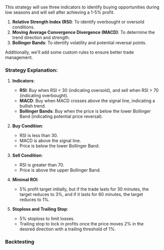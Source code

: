 This strategy will use three indicators to identify buying opportunities during low seasons and will sell after achieving a 1-5% profit. 

1. **Relative Strength Index (RSI)**: To identify overbought or oversold conditions.
2. **Moving Average Convergence Divergence (MACD)**: To determine the trend direction and strength.
3. **Bollinger Bands**: To identify volatility and potential reversal points.

Additionally, we'll add some custom rules to ensure better trade management.


### Strategy Explanation:

1. **Indicators**:
    - **RSI**: Buy when RSI < 30 (indicating oversold), and sell when RSI > 70 (indicating overbought).
    - **MACD**: Buy when MACD crosses above the signal line, indicating a bullish trend.
    - **Bollinger Bands**: Buy when the price is below the lower Bollinger Band (indicating potential price reversal).

2. **Buy Condition**:
    - RSI is less than 30.
    - MACD is above the signal line.
    - Price is below the lower Bollinger Band.

3. **Sell Condition**:
    - RSI is greater than 70.
    - Price is above the upper Bollinger Band.

4. **Minimal ROI**:
    - 5% profit target initially, but if the trade lasts for 30 minutes, the target reduces to 3%, and if it lasts for 60 minutes, the target reduces to 1%.

5. **Stoploss and Trailing Stop**:
    - 5% stoploss to limit losses.
    - Trailing stop to lock in profits once the price moves 2% in the desired direction with a trailing threshold of 1%.

### Backtesting